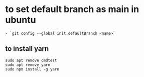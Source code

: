 # to set default branch as  main in ubuntu
    - `git config --global init.defaultBranch <name>`

## to install yarn
```
sudo apt remove cmdtest
sudo apt remove yarn
sudo npm install -g yarn
```

